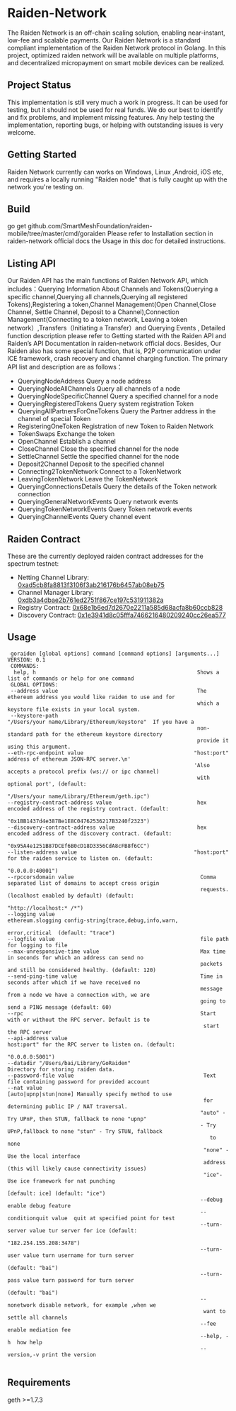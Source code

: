 # Raiden-Network 
   The Raiden Network is an off-chain scaling solution, enabling near-instant, low-fee and scalable payments. Our Raiden Network is a standard compliant implementation of the Raiden Network protocol in Golang. In this project, optimized raiden network will be available on multiple platforms, and decentralized micropayment on smart mobile devices can be realized.

## Project Status 
   This implementation is still very much a work in progress. It can be used for testing, but it should not be used for real funds. We do our best to identify and fix problems, and implement missing features. Any help testing the implementation, reporting bugs, or helping with outstanding issues is very welcome.
## Getting Started
   Raiden Network currently can works on Windows, Linux ,Android, iOS  etc, and requires a locally running "Raiden node" that is fully caught up with the network you're testing on.

## Build
  go get github.com/SmartMeshFoundation/raiden-mobile/tree/master/cmd/goraiden
Please refer to Installation section in raiden-network official docs the Usage in this doc for detailed instructions.
## Listing API
  Our Raiden API has the main functions of Raiden Network API, which includes：Querying Information About Channels and Tokens(Querying a specific channel,Querying all channels,Querying all registered Tokens),Registering a token,Channel Management(Open Channel,Close Channel, Settle Channel, Deposit to a Channel),Connection Management(Connecting to a token network, Leaving a token network）,Transfers（Initiating a Transfer）and Querying Events , Detailed function description please refer to Getting started with the Raiden API and Raiden’s API Documentation  in raiden-network official docs. Besides, Our Raiden also has some special function, that is, P2P communication under ICE framework, crash recovery and channel charging function. The primary API list and description are as follows：
* QueryingNodeAddress                    Query a node address
* QueryingNodeAllChannels                Query all channels of a node
* QueryingNodeSpecificChannel            Query a specified channel for a node
* QueryingRegisteredTokens               Query system registration Token
* QueryingAllPartnersForOneTokens        Query the Partner address in the channel of special Token
* RegisteringOneToken                    Registration of new Token to Raiden Network
* TokenSwaps                             Exchange the token
* OpenChannel                            Establish a channel
* CloseChannel                           Close the specified channel for the node
* SettleChannel                          Settle the specified channel for the node
* Deposit2Channel                        Deposit to the specified channel
* Connecting2TokenNetwork                Connect to a TokenNetwork
* LeavingTokenNetwork                    Leave the TokenNetwork
* QueryingConnectionsDetails             Query the details of the Token network connection 
* QueryingGeneralNetworkEvents           Query network events
* QueryingTokenNetworkEvents             Query Token network events
* QueryingChannelEvents                  Query channel event
## Raiden Contract
These are the currently deployed raiden contract addresses for the spectrum testnet:
* Netting Channel Library: [0xad5cb8fa8813f3106f3ab216176b6457ab08eb75](https://ropsten.etherscan.io/address/0xad5cb8fa8813f3106f3ab216176b6457ab08eb75#code)
* Channel Manager Library: [0xdb3a4dbae2b761ed2751f867ce197c531911382a](https://ropsten.etherscan.io/address/0xdb3a4dbae2b761ed2751f867ce197c531911382a#code)
* Registry Contract: [0x68e1b6ed7d2670e2211a585d68acfa8b60ccb828](https://ropsten.etherscan.io/address/0x68e1b6ed7d2670e2211a585d68acfa8b60ccb828#code)
* Discovery Contract: [0x1e3941d8c05fffa7466216480209240cc26ea577](https://ropsten.etherscan.io/address/0x1e3941d8c05fffa7466216480209240cc26ea577#code)

## Usage

```                                                                                                                                                    
 goraiden [global options] command [command options] [arguments...]
VERSION: 0.1
 COMMANDS:
  help, h                                                   Shows a list of commands or help for one command
 GLOBAL OPTIONS:
 --address value                                            The ethereum address you would like raiden to use and for
                                                            which a keystore file exists in your local system.
 --keystore-path                                           "/Users/your name/Library/Ethereum/keystore"  If you have a 
                                                            non-standard path for the ethereum keystore directory 
                                                            provide it using this argument.
--eth-rpc-endpoint value                                   "host:port" address of ethereum JSON-RPC server.\n'
                                                           'Also accepts a protocol prefix (ws:// or ipc channel)
                                                            with optional port', (default: 
                                                            "/Users/your name/Library/Ethereum/geth.ipc")
--registry-contract-address value                           hex encoded address of the registry contract. (default:
                                                            "0x1BB1437d4e387Be1E8C04762536217B3240f2323")
--discovery-contract-address value                          hex encoded address of the discovery contract. (default: 
                                                            "0x95A4e1251B87DCEf6B0cD18D3356CdA8cFB8f6CC")
--listen-address value                                     "host:port" for the raiden service to listen on. (default:
                                                            "0.0.0.0:40001")
--rpccorsdomain value                                        Comma separated list of domains to accept cross origin
                                                             requests. (localhost enabled by default) (default: 
                                                            "http://localhost:* /*")
--logging value                                              ethereum.slogging config-string{trace,debug,info,warn,
                                                             error,critical  (default: "trace")
--logfile value                                              file path for logging to file
--max-unresponsive-time value                                Max time in seconds for which an address can send no
                                                             packets and still be considered healthy. (default: 120)
--send-ping-time value                                       Time in seconds after which if we have received no 
                                                             message from a node we have a connection with, we are 
                                                             going to send a PING message (default: 60)
--rpc                                                        Start with or without the RPC server. Default is to
                                                              start the RPC server
--api-address value                                          host:port" for the RPC server to listen on. (default: 
                                                             "0.0.0.0:5001")
--datadir "/Users/bai/Library/GoRaiden"                       Directory for storing raiden data.
--password-file value                                         Text file containing password for provided account
--nat value                                                   [auto|upnp|stun|none] Manually specify method to use 
                                                              for determining public IP / NAT traversal.
                                                             "auto" - Try UPnP, then STUN, fallback to none "upnp"
                                                             - Try UPnP,fallback to none "stun" - Try STUN, fallback 
                                                                to none
                                                              "none" - Use the local interface
                                                              address (this will likely cause connectivity issues)
                                                              "ice"- Use ice framework for nat punching
                                                              [default: ice] (default: "ice")
                                                             --debug   enable debug feature
                                                             --conditionquit value  quit at specified point for test
                                                             --turn-server value tur server for ice (default: 
                                                             "182.254.155.208:3478")
                                                             --turn-user value turn username for turn server 
                                                              (default: "bai")
                                                             --turn-pass value turn password for turn server 
                                                               (default: "bai")
                                                             --nonetwork disable network, for example ,when we 
                                                              want to settle all channels
                                                             --fee  enable mediation fee
                                                             --help, -h  how help
                                                             --version,-v print the version
                                                                                                                                                                                                                                     
```

## Requirements

geth >=1.7.3
